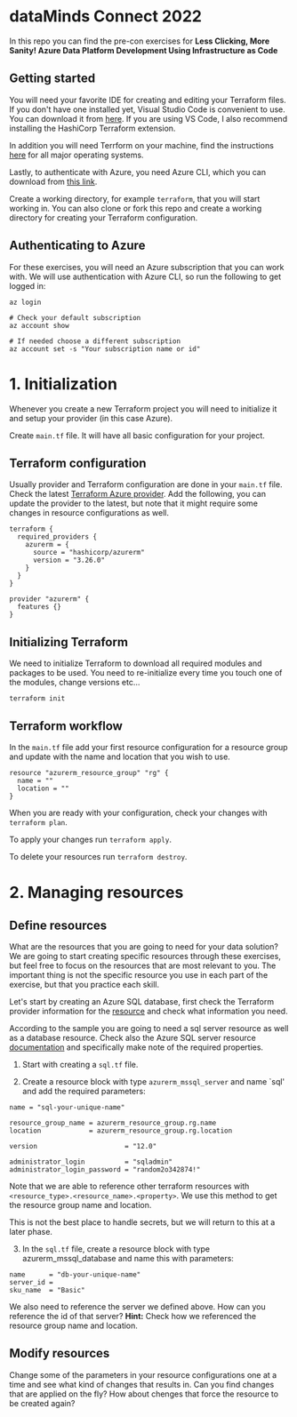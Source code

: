 # dataMinds Connect 2022

In this repo you can find the pre-con exercises for **Less Clicking, More Sanity! Azure Data Platform Development Using Infrastructure as Code**

## Getting started

You will need your favorite IDE for creating and editing your Terraform files. If you don't have one installed yet, Visual Studio Code is convenient to use. You can download it from [here](https://code.visualstudio.com/). If you are using VS Code, I also recommend installing the HashiCorp Terraform extension.

In addition you will need Terrform on your machine, find the instructions [here](https://learn.hashicorp.com/tutorials/terraform/install-cli?in=terraform/azure-get-started) for all major operating systems.

Lastly, to authenticate with Azure, you need Azure CLI, which you can download from [this link](https://docs.microsoft.com/en-us/cli/azure/install-azure-cli).

Create a working directory, for example `terraform`, that you will start working in. You can also clone or fork this repo and create a working directory for creating your Terraform configuration.

## Authenticating to Azure 

For these exercises, you will need an Azure subscription that you can work with. We will use authentication with Azure CLI, so run the following to get logged in:

```
az login

# Check your default subscription
az account show

# If needed choose a different subscription
az account set -s "Your subscription name or id"
```


# 1. Initialization

Whenever you create a new Terraform project you will need to initialize it and setup your provider (in this case Azure).

Create `main.tf` file. It will have all basic configuration for your project.


## Terraform configuration
Usually provider and Terraform configuration are done in your `main.tf` file. Check the latest [Terraform Azure provider](https://registry.terraform.io/providers/hashicorp/azurerm/latest/docs). Add the following, you can update the provider to the latest, but note that it might require some changes in resource configurations as well.

```
terraform {
  required_providers {
    azurerm = {
      source = "hashicorp/azurerm"
      version = "3.26.0"
    }
  }
}

provider "azurerm" {
  features {}
}

```

## Initializing Terraform

We need to initialize Terraform to download all required modules and packages to be used.
You need to re-initialize every time you touch one of the modules, change versions etc...

```
terraform init
```

## Terraform workflow

In the `main.tf` file add your first resource configuration for a resource group and update with the name and location that you wish to use.

```
resource "azurerm_resource_group" "rg" {
  name = ""
  location = ""
}
```
When you are ready with your configuration, check your changes with `terraform plan`. 

To apply your changes run `terraform apply`.

To delete your resources run `terraform destroy`.



# 2. Managing resources

## Define resources

What are the resources that you are going to need for your data solution? We are going to start creating specific resources through these exercises, but feel free to focus on the resources that are most relevant to you. The important thing is not the specific resource you use in each part of the exercise, but that you practice each skill.

Let's start by creating an Azure SQL database, first check the Terraform provider information for the [resource](https://registry.terraform.io/providers/hashicorp/azurerm/latest/docs/resources/mssql_database) and check what information you need.

According to the sample you are going to need a sql server resource as well as a database resource. Check also the Azure SQL server resource [documentation](https://registry.terraform.io/providers/hashicorp/azurerm/latest/docs/resources/mssql_server) and specifically make note of the required properties. 

1. Start with creating a `sql.tf` file. 

2. Create a resource block with type `azurerm_mssql_server` and name `sql' and add the required parameters:

```
name = "sql-your-unique-name"

resource_group_name = azurerm_resource_group.rg.name
location            = azurerm_resource_group.rg.location

version                      = "12.0"

administrator_login          = "sqladmin"
administrator_login_password = "random2o342874!"
```
Note that we are able to reference other terraform resources with `<resource_type>.<resource_name>.<property>`. We use this method to get the resource group name and location.

This is not the best place to handle secrets, but we will return to this at a later phase.

3. In the `sql.tf` file, create a resource block with type azurerm_mssql_database and name this with parameters:
```
name      = "db-your-unique-name"
server_id =
sku_name  = "Basic"
```
We also need to reference the server we defined above. How can you reference the id of that server? **Hint:** Check how we referenced the resource group name and location.

## Modify resources

Change some of the parameters in your resource configurations one at a time and see what kind of changes that results in. Can you find changes that are applied on the fly? How about chenges that force the resource to be created again?